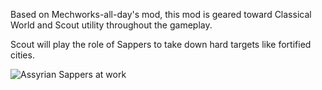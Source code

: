 Based on Mechworks-all-day's mod, this mod is geared toward Classical World and Scout utility throughout the gameplay. 

Scout will play the role of Sappers to take down hard targets like fortified cities.

![Assyrian Sappers at work](https://user-images.githubusercontent.com/117689753/208256607-6d067d1f-e819-4945-8494-b889a8906f72.jpeg)

